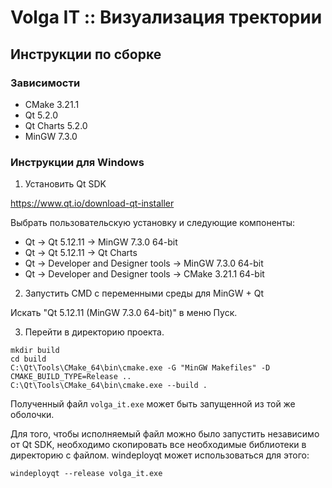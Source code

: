 # Volga IT :: Визуализация тректории

## Инструкции по сборке

### Зависимости

* CMake 3.21.1
* Qt 5.2.0
* Qt Charts 5.2.0
* MinGW 7.3.0

### Инструкции для Windows

1. Установить Qt SDK

https://www.qt.io/download-qt-installer

Выбрать пользовательскую установку и следующие компоненты:
* Qt -> Qt 5.12.11 -> MinGW 7.3.0 64-bit
* Qt -> Qt 5.12.11 -> Qt Charts
* Qt -> Developer and Designer tools -> MinGW 7.3.0 64-bit
* Qt -> Developer and Designer tools -> CMake 3.21.1 64-bit

2. Запустить CMD с переменными среды для MinGW + Qt

Искать "Qt 5.12.11 (MinGW 7.3.0 64-bit)" в меню Пуск.

3. Перейти в директорию проекта.

```
mkdir build
cd build
C:\Qt\Tools\CMake_64\bin\cmake.exe -G "MinGW Makefiles" -D CMAKE_BUILD_TYPE=Release ..
C:\Qt\Tools\CMake_64\bin\cmake.exe --build .
```

Полученный файл `volga_it.exe` может быть запущенной из той же оболочки.

Для того, чтобы исполняемый файл можно было запустить независимо от Qt SDK, 
необходимо скопировать все необходимые библиотеки в директорию с файлом.
windeployqt может использоваться для этого:
```
windeployqt --release volga_it.exe
```



